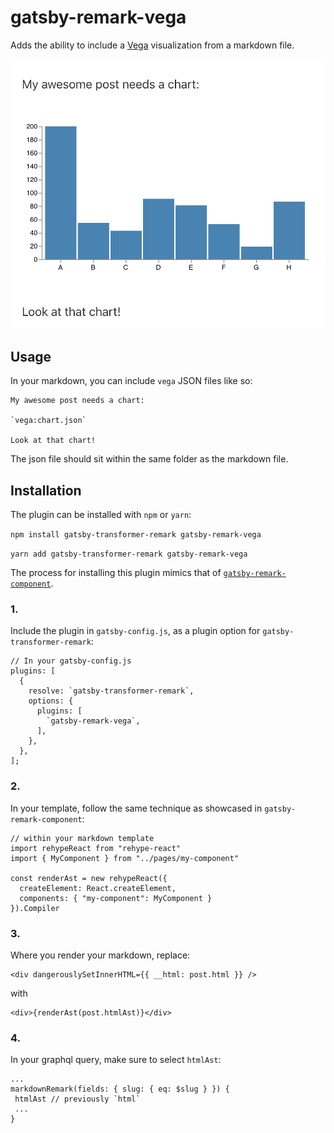 # gatsby-remark-vega

Adds the ability to include a [Vega](https://vega.github.io/vega/) visualization from a markdown file.

![An example of an embedded Vega visualization](chart.png)

## Usage

In your markdown, you can include `vega` JSON files like so:

```
My awesome post needs a chart:

`vega:chart.json`

Look at that chart!
```

The json file should sit within the same folder as the markdown file.

## Installation

The plugin can be installed with `npm` or `yarn`:

`npm install gatsby-transformer-remark gatsby-remark-vega`

`yarn add gatsby-transformer-remark gatsby-remark-vega`

The process for installing this plugin mimics that of [`gatsby-remark-component`](https://github.com/hebilicious/gatsby-remark-component).

### 1.
Include the plugin in `gatsby-config.js`, as a plugin option for `gatsby-transformer-remark`:
```
// In your gatsby-config.js
plugins: [
  {
    resolve: `gatsby-transformer-remark`,
    options: {
      plugins: [
        `gatsby-remark-vega`,
      ],
    },
  },
];
```

### 2.
In your template, follow the same technique as showcased in `gatsby-remark-component`:

```
// within your markdown template
import rehypeReact from "rehype-react"
import { MyComponent } from "../pages/my-component"

const renderAst = new rehypeReact({
  createElement: React.createElement,
  components: { "my-component": MyComponent }
}).Compiler
```

### 3.
Where you render your markdown, replace:

```
<div dangerouslySetInnerHTML={{ __html: post.html }} />
```

with

```
<div>{renderAst(post.htmlAst)}</div>
```

### 4.
In your graphql query, make sure to select `htmlAst`:

```
...
markdownRemark(fields: { slug: { eq: $slug } }) {
 htmlAst // previously `html`
 ...
}
```
